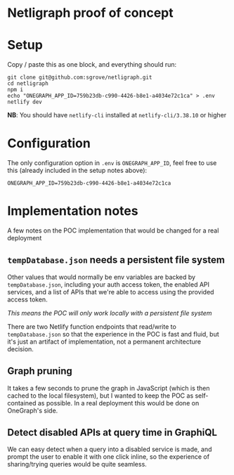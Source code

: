 # Netligraph proof of concept

# Setup

Copy / paste this as one block, and everything should run:
```
git clone git@github.com:sgrove/netligraph.git
cd netligraph
npm i
echo "ONEGRAPH_APP_ID=759b23db-c990-4426-b8e1-a4034e72c1ca" > .env
netlify dev
```

**NB**: You should have `netlify-cli` installed at `netlify-cli/3.38.10` or higher

# Configuration

The only configuration option in `.env` is `ONEGRAPH_APP_ID`, feel free to use this (already
included in the setup notes above):

```
ONEGRAPH_APP_ID=759b23db-c990-4426-b8e1-a4034e72c1ca
```

# Implementation notes
A few notes on the POC implementation that would be changed for a real deployment

## `tempDatabase.json` needs a persistent file system
Other values that would normally be env variables are backed by `tempDatabase.json`, 
including your auth access token, the enabled API services, and a list of APIs that
we're able to access using the provided access token.

_This means the POC will only work locally with a persistent file system_

There are two Netlify function endpoints that read/write to `tempDatabase.json` so
that the experience in the POC is fast and fluid, but it's just an artifact of
implementation, not a permanent architecture decision.

## Graph pruning
It takes a few seconds to prune the graph in JavaScript (which is then cached to the local filesystem),
but I wanted to keep the POC as self-contained as possible. In a real deployment this
would be done on OneGraph's side.

## Detect disabled APIs at query time in GraphiQL
We can easy detect when a query into a disabled service is made, and prompt the user to enable it with one
click inline, so the experience of sharing/trying queries would be quite seamless.